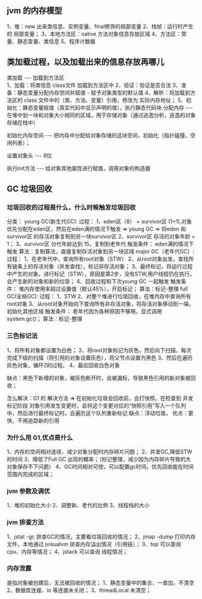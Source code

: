 ## jvm 的内存模型
1、堆：new 出来类信息、实例变量、final修饰的局部变量
2、栈帧：运行时产生的 局部变量；
3、本地方法区：native 方法对象信息存放区域
4、方法区：常量、静态变量、类信息
5、程序计数器

## 类加载过程，以及加载出来的信息存放再哪儿
类加载 --- 加载到方法区  
    1、加载：将类信息 class文件 加载到方法区中
    2、验证：验证是否合法
    3、准备：静态变量分配内存空间并赋值 - 赋予对象类型的默认值
    4、解析：将加载到方法区的 class 文件中的（类、方法、变量）引用，修改为 实际内存地址；
    5、初始化：静态变量赋值（真实代码中显示声明的值），执行静态代码块
分配内存 --- 在堆中划一块和对象大小相同的区域，用于存储对象（通过逃逸分析，逃逸的对象存储在栈中）

初始化内存空间 --- 把内存中分配给对象存储的这块空间，初始化（指针碰撞，空闲列表）；

设置对象头 --- 8位

执行init方法 --- 给对象其他属性进行赋值，调用对象的构造器

## GC 垃圾回收
### 垃圾回收的过程是什么，什么时候触发垃圾回收
分类：
young GC(新生代GC):
  过程：
    1、eden区（8） + survivor区 (1+1),对象优先分配在eden区，然后在eden满的情况下触发 => young GC => 将eden 和 survivor区 的存活对象复制到另一块survivor区
    2、survivor区 存活的对象年龄 + 1；
    3、survivor区 分代年龄达到 15，复制到老年代
  触发条件：
    eden满的情况下触发
  算法：复制算法，直接复制存活对象到另一块区域
major GC（老年代GC）:
  过程：
    1、在老年代中，查询所有root对象（STW）
    2、从root对象出发，查找所有链条上的存活对象（并发查找），标记非存活对象；
    3、最终标记，将运行过程中产生的对象，进行标记（STW），原因是第2步，没有STW,用户线程仍在执行，会产生新的对象和新的垃圾；
    4、回收过程和下次young GC 一起触发
  触发条件：
    堆内存使用率超过设置值（默认45%），开启标记；
  算法：标记-整理
full GC(全局GC):
  过程：
    1、STW
    2、对整个堆进行垃圾回收，在堆内存中查询所有root对象
    3、从root对象开始向下查询所有非存活对象，将存活对象移动到一端，初始化其他区域
  触发条件：
    老年代因为各种原因不够用，显式调用system.gc()；
  算法：标记-整理

### 三色标记法
1、将所有对象都设置为白色；
2、将root对象标记为灰色，然后向下扫描，每次完成下级的扫描（将引用的对象设置灰色），将父节点设置为黑色
3、然后在遍历灰色对象，循环2的过程。
4、最后回收白色对象

缺点：黑色下新增的对象，被灰色断开时，会被漏标，导致黑色引用的新对象被回收；

怎么解决：G1 的 解决方法 => 在初始化垃圾会回收前，会打快照，在检查到 并发标记阶段 对象引用发生变更时，会将这个变更对应的“快照引用”写入一个队列中，然后进行最终标记时，会遍历这个队列重新标记
        缺点：浮动垃圾，
        优点：更快，不用追踪新的引用

### 为什么用 G1,优点是什么
1、内存的空间相对连续，减少对象分配时内存碎片问题；
2、并发GC,降低STW的时间
3、降低了Full GC 出现的概率；（标记整理，减少因为内存碎片导致的大对象保存不下问题）
4、GC时间相对可控，可以配置gc时间，优先回收能在时间范围内完成的区域；

### jvm 参数及调优
1、堆的初始化大小
2、调整新、老代的比例
3、线程栈的大小

### jvm 排查方法
1、jstat -gc 排查GC的情况，主要看垃圾回收的情况；
2、jmap -dump 打印内存文件，本地通过 jvisualvm 排查内存溢出情况（引用链）；
3、top 可以查询 cpu、内存等情况；
4、jstack 可以查询 线程情况；

### 内存泄露
是指对象被创建后，无法被回收的情况；
1、静态变量中的集合，一直加，不清空
2、数据库连接、io 等连接未关闭；
3、threadLocal 未清空；

